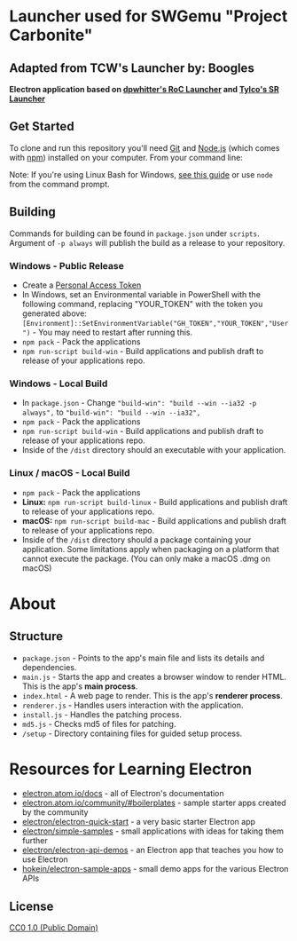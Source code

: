 # Launcher used for SWGemu "Project Carbonite"
## Adapted from TCW's Launcher by: Boogles

**Electron application based on [dpwhitter's RoC Launcher](https://github.com/dpwhittaker/RoC-Launcher) and [Tylco's SR Launcher](https://github.com/DesporoWace/SR-Launcher)**


## Get Started

To clone and run this repository you'll need [Git](https://git-scm.com) and [Node.js](https://nodejs.org/en/download/) (which comes with [npm](http://npmjs.com)) installed on your computer. From your command line:


Note: If you're using Linux Bash for Windows, [see this guide](https://www.howtogeek.com/261575/how-to-run-graphical-linux-desktop-applications-from-windows-10s-bash-shell/) or use `node` from the command prompt.

## Building

Commands for building can be found in `package.json` under `scripts`. Argument of `-p always` will publish the build as a release to your repository.

### Windows - Public Release
- Create a [Personal Access Token](https://help.github.com/articles/creating-a-personal-access-token-for-the-command-line/)
- In Windows, set an Environmental variable in PowerShell with the following command, replacing "YOUR_TOKEN" with the token you generated above: `[Environment]::SetEnvironmentVariable("GH_TOKEN","YOUR_TOKEN","User")` - You may need to restart after running this.
- `npm pack` - Pack the applications
- `npm run-script build-win` - Build applications and publish draft to release of your applications repo.

### Windows - Local Build
- In `package.json` - Change `"build-win": "build --win --ia32 -p always",` to `"build-win": "build --win --ia32",`
- `npm pack` - Pack the applications
- `npm run-script build-win` - Build applications and publish draft to release of your applications repo.
- Inside of the `/dist` directory should an executable with your application.

### Linux / macOS - Local Build
- `npm pack` - Pack the applications
- **Linux:** `npm run-script build-linux` - Build applications and publish draft to release of your applications repo.
- **macOS:** `npm run-script build-mac` - Build applications and publish draft to release of your applications repo.
- Inside of the `/dist` directory should a package containing your application. Some limitations apply when packaging on a platform that cannot execute the package. (You can only make a macOS .dmg on macOS)

# About

## Structure

- `package.json` - Points to the app's main file and lists its details and dependencies.
- `main.js` - Starts the app and creates a browser window to render HTML. This is the app's **main process**.
- `index.html` - A web page to render. This is the app's **renderer process**.
- `renderer.js` - Handles users interaction with the application.
- `install.js` - Handles the patching process.
- `md5.js` - Checks md5 of files for patching.
- `/setup` - Directory containing files for guided setup process.

# Resources for Learning Electron

- [electron.atom.io/docs](http://electron.atom.io/docs) - all of Electron's documentation
- [electron.atom.io/community/#boilerplates](http://electron.atom.io/community/#boilerplates) - sample starter apps created by the community
- [electron/electron-quick-start](https://github.com/electron/electron-quick-start) - a very basic starter Electron app
- [electron/simple-samples](https://github.com/electron/simple-samples) - small applications with ideas for taking them further
- [electron/electron-api-demos](https://github.com/electron/electron-api-demos) - an Electron app that teaches you how to use Electron
- [hokein/electron-sample-apps](https://github.com/hokein/electron-sample-apps) - small demo apps for the various Electron APIs

## License

[CC0 1.0 (Public Domain)](LICENSE.md)
